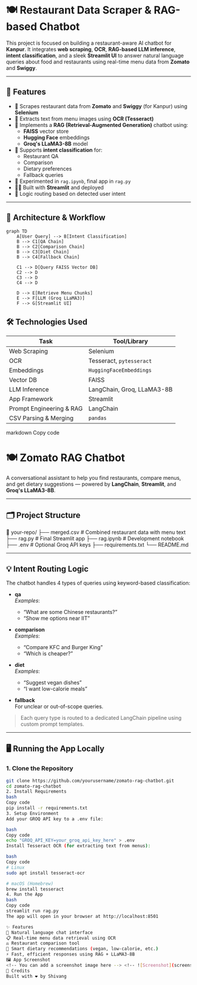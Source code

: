 # 🍽️ Restaurant Data Scraper & RAG-based Chatbot

This project is focused on building a restaurant-aware AI chatbot for **Kanpur**. It integrates **web scraping**, **OCR**, **RAG-based LLM inference**, **intent classification**, and a sleek **Streamlit UI** to answer natural language queries about food and restaurants using real-time menu data from **Zomato** and **Swiggy**.

---

## 🚀 Features

- 📄 Scrapes restaurant data from **Zomato** and **Swiggy** (for Kanpur) using **Selenium**
- 🧾 Extracts text from menu images using **OCR (Tesseract)**
- 🧠 Implements a **RAG (Retrieval-Augmented Generation)** chatbot using:
  - **FAISS** vector store
  - **Hugging Face** embeddings
  - **Groq's LLaMA3-8B** model
- 💬 Supports **intent classification** for:
  - Restaurant QA
  - Comparison
  - Dietary preferences
  - Fallback queries
- 🧪 Experimented in `rag.ipynb`, final app in `rag.py`
- 🧑‍💻 Built with **Streamlit** and deployed
- 🔀 Logic routing based on detected user intent

---

## 🧠 Architecture & Workflow


```mermaid
graph TD
    A[User Query] --> B[Intent Classification]
    B --> C1[QA Chain]
    B --> C2[Comparison Chain]
    B --> C3[Diet Chain]
    B --> C4[Fallback Chain]
    
    C1 --> D[Query FAISS Vector DB]
    C2 --> D
    C3 --> D
    C4 --> D

    D --> E[Retrieve Menu Chunks]
    E --> F[LLM (Groq LLaMA3)]
    F --> G[Streamlit UI]

```

## 🛠 Technologies Used

| Task                        | Tool/Library                       |
|-----------------------------|------------------------------------|
| Web Scraping                | Selenium                           |
| OCR                         | Tesseract, `pytesseract`           |
| Embeddings                  | `HuggingFaceEmbeddings`            |
| Vector DB                   | FAISS                              |
| LLM Inference               | LangChain, Groq, LLaMA3-8B         |
| App Framework               | Streamlit                          |
| Prompt Engineering & RAG   | LangChain                          |
| CSV Parsing & Merging      | `pandas`                           |

markdown
Copy code
# 🍽️ Zomato RAG Chatbot

A conversational assistant to help you find restaurants, compare menus, and get dietary suggestions — powered by **LangChain**, **Streamlit**, and **Groq's LLaMA3-8B**.

---

## 🗂 Project Structure

📁 your-repo/
├── merged.csv # Combined restaurant data with menu text
├── rag.py # Final Streamlit app
├── rag.ipynb # Development notebook
├── .env # Optional Groq API keys
├── requirements.txt
└── README.md


---

## 💡 Intent Routing Logic

The chatbot handles 4 types of queries using keyword-based classification:

- **qa**  
  _Examples_:  
  - “What are some Chinese restaurants?”  
  - “Show me options near IIT”

- **comparison**  
  _Examples_:  
  - “Compare KFC and Burger King”  
  - “Which is cheaper?”

- **diet**  
  _Examples_:  
  - “Suggest vegan dishes”  
  - “I want low-calorie meals”

- **fallback**  
  For unclear or out-of-scope queries.

> Each query type is routed to a dedicated LangChain pipeline using custom prompt templates.

---

## 🖥️ Running the App Locally

### 1. Clone the Repository

```bash
git clone https://github.com/yourusername/zomato-rag-chatbot.git
cd zomato-rag-chatbot
2. Install Requirements
bash
Copy code
pip install -r requirements.txt
3. Setup Environment
Add your GROQ API key to a .env file:

bash
Copy code
echo "GROQ_API_KEY=your_groq_api_key_here" > .env
Install Tesseract OCR (for extracting text from menus):

bash
Copy code
# Linux
sudo apt install tesseract-ocr

# macOS (Homebrew)
brew install tesseract
4. Run the App
bash
Copy code
streamlit run rag.py
The app will open in your browser at http://localhost:8501

✨ Features
💬 Natural language chat interface
📋 Real-time menu data retrieval using OCR
⚖️ Restaurant comparison tool
🥗 Smart dietary recommendations (vegan, low-calorie, etc.)
⚡ Fast, efficient responses using RAG + LLaMA3-8B
🖼 App Screenshot
<!-- You can add a screenshot image here --> <!-- ![Screenshot](screenshot.png) -->
🤝 Credits
Built with ❤️ by Shivang

